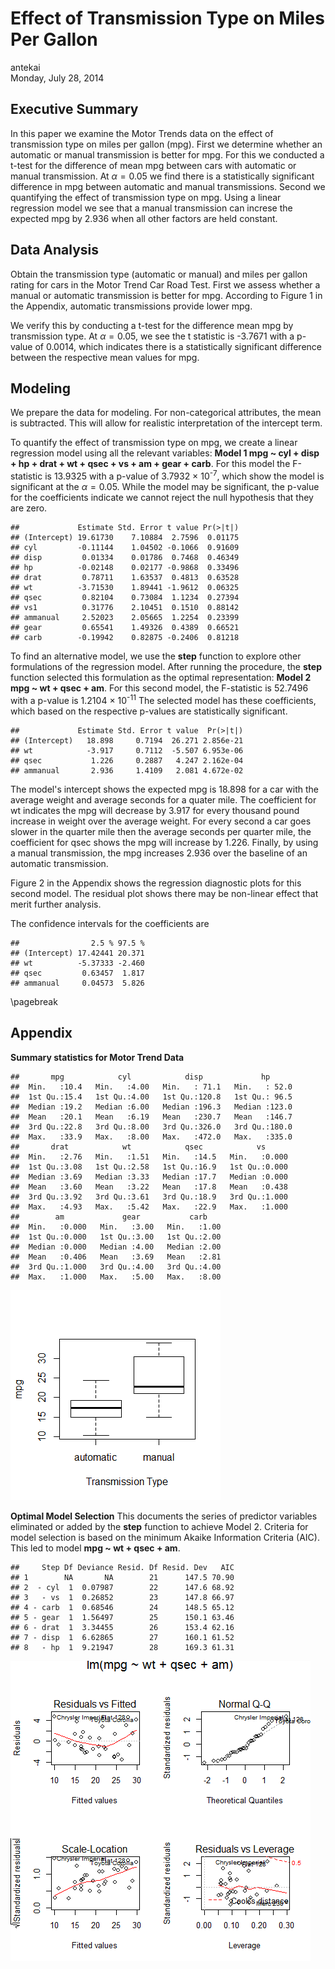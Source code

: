 # Effect of Transmission Type on Miles Per Gallon
antekai  
Monday, July 28, 2014  

Executive Summary
-----------------
In this paper we examine the Motor Trends data on the effect of transmission type on
miles per gallon (mpg). First we determine whether an automatic or manual transmission
is better for mpg. For this we conducted a t-test for the difference of mean mpg between
cars with automatic or manual transmission. At $\alpha=0.05$ we find there is a statistically
significant difference in mpg between automatic and manual transmissions. Second we quantifying the effect of transmission type on mpg. Using a linear regression model we see that a
manual transmission can increse the expected mpg by 2.936 when all other factors are
held constant.

Data Analysis
-------------

Obtain the transmission type (automatic or manual) and miles per gallon rating for cars in the Motor Trend Car Road Test. First we assess whether a manual or automatic transmission is better for mpg. According to Figure 1 in the Appendix, automatic transmissions provide lower mpg.

We verify this by conducting a t-test for the difference mean mpg by transmission
type. At $\alpha=0.05$, we see the t statistic is -3.7671 with a p-value
of 0.0014, which indicates there is a statistically significant difference
between the respective mean values for mpg.

Modeling
--------
We prepare the data for modeling. For non-categorical attributes, the mean is
subtracted. This will allow for realistic interpretation of the intercept term.



To quantify the effect of transmission type on mpg, we create a linear regression model
using all the relevant variables: **Model 1 mpg ~ cyl + disp + hp + drat + wt + qsec + vs + am + gear + carb**. For this model the F-statistic is 13.9325 with a p-value of 3.7932 &times; 10<sup>-7</sup>, which show the model is
significant at the $\alpha=0.05$. While the model may be significant, the
p-value for the coefficients indicate we cannot reject the null hypothesis that they are zero.

```
##             Estimate Std. Error t value Pr(>|t|)
## (Intercept) 19.61730    7.10884  2.7596  0.01175
## cyl         -0.11144    1.04502 -0.1066  0.91609
## disp         0.01334    0.01786  0.7468  0.46349
## hp          -0.02148    0.02177 -0.9868  0.33496
## drat         0.78711    1.63537  0.4813  0.63528
## wt          -3.71530    1.89441 -1.9612  0.06325
## qsec         0.82104    0.73084  1.1234  0.27394
## vs1          0.31776    2.10451  0.1510  0.88142
## ammanual     2.52023    2.05665  1.2254  0.23399
## gear         0.65541    1.49326  0.4389  0.66521
## carb        -0.19942    0.82875 -0.2406  0.81218
```

To find an alternative model, we use the **step** function to explore other formulations of the regression model. After running the procedure, the **step** function selected this formulation as the optimal representation: **Model 2 mpg ~ wt + qsec + am**. For this second model, the F-statistic is 52.7496 with a p-value is 1.2104 &times; 10<sup>-11</sup> The selected model has these coefficients, which based on the respective p-values are
statistically significant.

```
##             Estimate Std. Error t value  Pr(>|t|)
## (Intercept)   18.898     0.7194  26.271 2.856e-21
## wt            -3.917     0.7112  -5.507 6.953e-06
## qsec           1.226     0.2887   4.247 2.162e-04
## ammanual       2.936     1.4109   2.081 4.672e-02
```
The model's intercept shows the expected mpg is 18.898 for a car with
the average weight and average seconds for a quater mile. The coefficient for wt indicates
the mpg will decrease by 3.917 for every thousand pound increase in
weight over the average weight. For every second a car goes slower in the quarter mile then
the average seconds per quarter mile, the coefficient for
qsec shows the mpg will increase by 1.226. Finally, by using
a manual transmission, the mpg increases 2.936 over the baseline of an
automatic transmission.

Figure 2 in the Appendix shows the regression diagnostic plots for this second model.
The residual plot shows there may be non-linear effect that merit further analysis.

The confidence intervals for the coefficients are

```
##                2.5 % 97.5 %
## (Intercept) 17.42441 20.371
## wt          -5.37333 -2.460
## qsec         0.63457  1.817
## ammanual     0.04573  5.826
```

\pagebreak

Appendix
--------
**Summary statistics for Motor Trend Data**

```
##       mpg            cyl            disp             hp       
##  Min.   :10.4   Min.   :4.00   Min.   : 71.1   Min.   : 52.0  
##  1st Qu.:15.4   1st Qu.:4.00   1st Qu.:120.8   1st Qu.: 96.5  
##  Median :19.2   Median :6.00   Median :196.3   Median :123.0  
##  Mean   :20.1   Mean   :6.19   Mean   :230.7   Mean   :146.7  
##  3rd Qu.:22.8   3rd Qu.:8.00   3rd Qu.:326.0   3rd Qu.:180.0  
##  Max.   :33.9   Max.   :8.00   Max.   :472.0   Max.   :335.0  
##       drat            wt            qsec            vs       
##  Min.   :2.76   Min.   :1.51   Min.   :14.5   Min.   :0.000  
##  1st Qu.:3.08   1st Qu.:2.58   1st Qu.:16.9   1st Qu.:0.000  
##  Median :3.69   Median :3.33   Median :17.7   Median :0.000  
##  Mean   :3.60   Mean   :3.22   Mean   :17.8   Mean   :0.438  
##  3rd Qu.:3.92   3rd Qu.:3.61   3rd Qu.:18.9   3rd Qu.:1.000  
##  Max.   :4.93   Max.   :5.42   Max.   :22.9   Max.   :1.000  
##        am             gear           carb     
##  Min.   :0.000   Min.   :3.00   Min.   :1.00  
##  1st Qu.:0.000   1st Qu.:3.00   1st Qu.:2.00  
##  Median :0.000   Median :4.00   Median :2.00  
##  Mean   :0.406   Mean   :3.69   Mean   :2.81  
##  3rd Qu.:1.000   3rd Qu.:4.00   3rd Qu.:4.00  
##  Max.   :1.000   Max.   :5.00   Max.   :8.00
```

![MPG Comparision by Transmission Type](./RegProject_files/figure-html/unnamed-chunk-10.png) 

**Optimal Model Selection**
This documents the series of predictor variables eliminated or added by the **step** function to achieve
Model 2. Criteria for model selection is based on the minimum Akaike Information Criteria
(AIC). This led to model **mpg ~ wt + qsec + am**.

```
##     Step Df Deviance Resid. Df Resid. Dev   AIC
## 1        NA       NA        21      147.5 70.90
## 2  - cyl  1  0.07987        22      147.6 68.92
## 3   - vs  1  0.26852        23      147.8 66.97
## 4 - carb  1  0.68546        24      148.5 65.12
## 5 - gear  1  1.56497        25      150.1 63.46
## 6 - drat  1  3.34455        26      153.4 62.16
## 7 - disp  1  6.62865        27      160.1 61.52
## 8   - hp  1  9.21947        28      169.3 61.31
```

![Regression Diagnostics for Model 2](./RegProject_files/figure-html/unnamed-chunk-12.png) 
